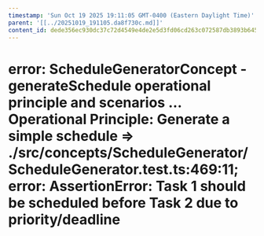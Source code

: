 ```yaml
---
timestamp: 'Sun Oct 19 2025 19:11:05 GMT-0400 (Eastern Daylight Time)'
parent: '[[../20251019_191105.da8f730c.md]]'
content_id: dede356ec930dc37c72d4549e4de2e5d3fd06cd263c072587db3893b645cba8b
---
```


# error: ScheduleGeneratorConcept - generateSchedule operational principle and scenarios ... Operational Principle: Generate a simple schedule => ./src/concepts/ScheduleGenerator/ScheduleGenerator.test.ts:469:11; error: AssertionError: Task 1 should be scheduled before Task 2 due to priority/deadline
